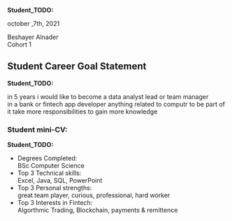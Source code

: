 __Student_TODO:__  

october ,7th, 2021 

 Beshayer Alnader  
Cohort 1


## Student Career Goal Statement 

   __Student_TODO:__ 
 
  in 5 years i would like to become a data analyst lead or team manager  
  in a bank or fintech app developer anything related to computr to be part of it 
  take more responsibilities to gain more knowledge

### Student mini-CV:

  __Student_TODO:__

  - Degrees Completed:    
         BSc Computer Science 
  - Top 3 Technical skills:    
         Excel, Java, SQL, PowerPoint 
  - Top 3 Personal strengths:   
        great team player, curious, professional, hard worker
  - Top 3 Interests in Fintech:    
        Algorthmic Trading, Blockchain, payments & remittence